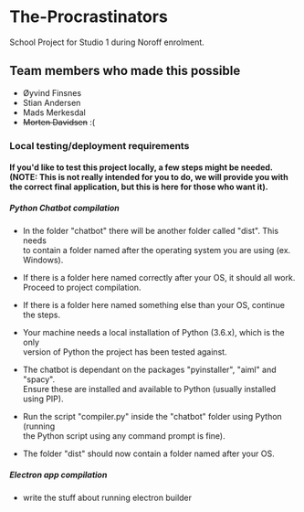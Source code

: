 # The-Procrastinators

School Project for Studio 1 during Noroff enrolment.

## Team members who made this possible

- Øyvind Finsnes
- Stian Andersen
- Mads Merkesdal
- ~~Morten Davidsen~~ :(

### Local testing/deployment requirements

#### If you'd like to test this project locally, a few steps might be needed.<br/>(NOTE: This is not really intended for you to do, we will provide you with<br/>the correct final application, but this is here for those who want it).

##### Python Chatbot compilation

- In the folder "chatbot" there will be another folder called "dist". This needs\
to contain a folder named after the operating system you are using (ex. Windows).
- If there is a folder here named correctly after your OS, it should all work.\
Proceed to project compilation.

- If there is a folder here named something else than your OS, continue the steps.
- Your machine needs a local installation of Python (3.6.x), which is the only\
version of Python the project has been tested against.
- The chatbot is dependant on the packages "pyinstaller", "aiml" and "spacy".\
Ensure these are installed and available to Python (usually installed using PIP).
- Run the script "compiler.py" inside the "chatbot" folder using Python (running\
the Python script using any command prompt is fine).
- The folder "dist" should now contain a folder named after your OS.

##### Electron app compilation

- write the stuff about running electron builder